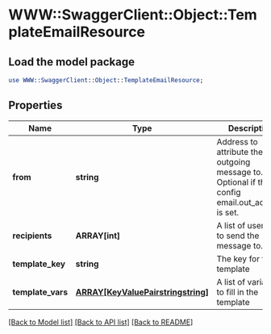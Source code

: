 # WWW::SwaggerClient::Object::TemplateEmailResource

## Load the model package
```perl
use WWW::SwaggerClient::Object::TemplateEmailResource;
```

## Properties
Name | Type | Description | Notes
------------ | ------------- | ------------- | -------------
**from** | **string** | Address to attribute the outgoing message to. Optional if the config email.out_address is set. | [optional] 
**recipients** | **ARRAY[int]** | A list of user ids to send the message to. | 
**template_key** | **string** | The key for the template | 
**template_vars** | [**ARRAY[KeyValuePairstringstring]**](KeyValuePairstringstring.md) | A list of variables to fill in the template | [optional] 

[[Back to Model list]](../README.md#documentation-for-models) [[Back to API list]](../README.md#documentation-for-api-endpoints) [[Back to README]](../README.md)


